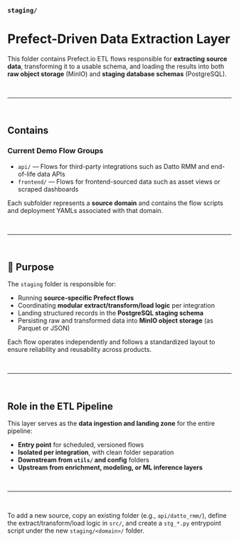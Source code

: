 ### `staging/`

# Prefect-Driven Data Extraction Layer

This folder contains Prefect.io ETL flows responsible for **extracting source data**, transforming it to a usable schema, and loading the results into both **raw object storage** (MinIO) and **staging database schemas** (PostgreSQL).

<br>

---

<br>

## Contains

### Current Demo Flow Groups

- `api/` — Flows for third-party integrations such as Datto RMM and end-of-life data APIs
- `frontend/` — Flows for frontend-sourced data such as asset views or scraped dashboards

Each subfolder represents a **source domain** and contains the flow scripts and deployment YAMLs associated with that domain.

<br>

---

<br>

## 📂 Purpose

The `staging` folder is responsible for:

- Running **source-specific Prefect flows**
- Coordinating **modular extract/transform/load logic** per integration
- Landing structured records in the **PostgreSQL staging schema**
- Persisting raw and transformed data into **MinIO object storage** (as Parquet or JSON)

Each flow operates independently and follows a standardized layout to ensure reliability and reusability across products.

<br>

---

<br>

## Role in the ETL Pipeline

This layer serves as the **data ingestion and landing zone** for the entire pipeline:

- **Entry point** for scheduled, versioned flows
- **Isolated per integration**, with clean folder separation
- **Downstream from `utils/` and config** folders
- **Upstream from enrichment, modeling, or ML inference layers**

<br>

---

<br>

To add a new source, copy an existing folder (e.g., `api/datto_rmm/`), define the extract/transform/load logic in `src/`, and create a `stg_*.py` entrypoint script under the new `staging/<domain>/` folder.
